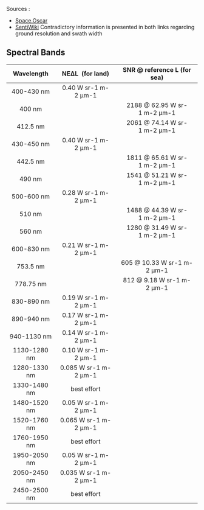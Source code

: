 Sources :
- [Space.Oscar](https://space.oscar.wmo.int/instruments/view/chime)
- [SentiWiki](https://sentiwiki.copernicus.eu/web/chime)
Contradictory information is presented in both links regarding ground resolution and swath width

## Spectral Bands

| **Wavelength** | **NEΔL  (for land)**  | **SNR @ reference L (for sea)** |
| :------------: | :-------------------: | :-----------------------------: |
|   400-430 nm   | 0.40 W sr-1 m-2 µm-1  |                                 |
|     400 nm     |                       |  2188 @ 62.95 W sr-1 m-2 µm-1   |
|    412.5 nm    |                       |  2061 @ 74.14 W sr-1 m-2 µm-1   |
|   430-450 nm   | 0.40 W sr-1 m-2 µm-1  |                                 |
|    442.5 nm    |                       |  1811 @ 65.61 W sr-1 m-2 µm-1   |
|     490 nm     |                       |  1541 @ 51.21 W sr-1 m-2 µm-1   |
|   500-600 nm   | 0.28 W sr-1 m-2 µm-1  |                                 |
|     510 nm     |                       |  1488 @ 44.39 W sr-1 m-2 µm-1   |
|     560 nm     |                       |  1280 @ 31.49 W sr-1 m-2 µm-1   |
|   600-830 nm   | 0.21 W sr-1 m-2 µm-1  |                                 |
|    753.5 nm    |                       |   605 @ 10.33 W sr-1 m-2 µm-1   |
|   778.75 nm    |                       |   812 @ 9.18 W sr-1 m-2 µm-1    |
|   830-890 nm   | 0.19 W sr-1 m-2 µm-1  |                                 |
|   890-940 nm   | 0.17 W sr-1 m-2 µm-1  |                                 |
|  940-1130 nm   | 0.14 W sr-1 m-2 µm-1  |                                 |
|  1130-1280 nm  | 0.10 W sr-1 m-2 µm-1  |                                 |
|  1280-1330 nm  | 0.085 W sr-1 m-2 µm-1 |                                 |
|  1330-1480 nm  |      best effort      |                                 |
|  1480-1520 nm  | 0.05 W sr-1 m-2 µm-1  |                                 |
|  1520-1760 nm  | 0.065 W sr-1 m-2 µm-1 |                                 |
|  1760-1950 nm  |      best effort      |                                 |
|  1950-2050 nm  | 0.05 W sr-1 m-2 µm-1  |                                 |
|  2050-2450 nm  | 0.035 W sr-1 m-2 µm-1 |                                 |
|  2450-2500 nm  |      best effort      |                                 |